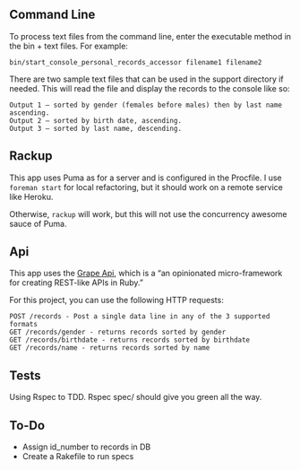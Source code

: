 ## Command Line
To process text files from the command line, enter the executable method in the bin + text files. For example:
```
bin/start_console_personal_records_accessor filename1 filename2
```
There are two sample text files that can be used in the support directory if needed. This will read
the file and display the records to the console like so:
```
Output 1 – sorted by gender (females before males) then by last name ascending.
Output 2 – sorted by birth date, ascending.
Output 3 – sorted by last name, descending.
```

## Rackup
This app uses Puma as for a server and is configured in the Procfile. I use `foreman start` for local
refactoring, but it should work on a remote service like Heroku.

Otherwise, `rackup` will work, but this will not use the concurrency awesome sauce of Puma.

## Api
This app uses the [Grape Api](http://intridea.github.io/grape/), which is a “an opinionated micro-framework
for creating REST-like APIs in Ruby.”

For this project, you can use the following HTTP requests:

```
POST /records - Post a single data line in any of the 3 supported formats
GET /records/gender - returns records sorted by gender
GET /records/birthdate - returns records sorted by birthdate
GET /records/name - returns records sorted by name
```

## Tests
Using Rspec to TDD. Rspec spec/ should give you green all the way.

## To-Do

* Assign id_number to records in DB
* Create a Rakefile to run specs
